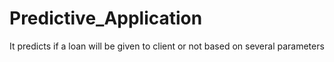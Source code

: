 # Predictive_Application
It predicts if a loan will be given to client or not based on several parameters

